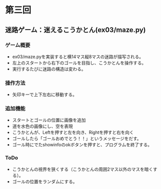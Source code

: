 # 第三回
## 迷路ゲーム：迷えるこうかとん(ex03/maze.py)
### ゲーム概要
- ex03/maze.pyを実装すると横14マス縦8マスの迷路が描写される。
- 左上のスタートから右下のゴールを目指し、こうかとんを操作する。
- 実行するたびに迷路の構造は変わる。
### 操作方法
- 矢印キーで上下左右に移動する。
### 追加機能
- スタートとゴールの位置に画像を追加
- 道を水色の画像にし、空を表現
- こうかとんが、Leftを押すと左を向き、Rightを押すと右を向く
- ゴールしたら「ゴールおめでとう！！」というメッセージをだす。
- ゴール時にでたshowinfoのokボタンを押すと、プログラムを終了する。
### ToDo
- こうかとんの視界を狭くする（こうかとんの周囲2マス以外のマスを暗くする）。
- ゴールの位置をランダムにする。